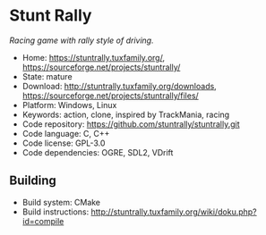 # Stunt Rally

_Racing game with rally style of driving._

- Home: https://stuntrally.tuxfamily.org/, https://sourceforge.net/projects/stuntrally/
- State: mature
- Download: http://stuntrally.tuxfamily.org/downloads, https://sourceforge.net/projects/stuntrally/files/
- Platform: Windows, Linux
- Keywords: action, clone, inspired by TrackMania, racing
- Code repository: https://github.com/stuntrally/stuntrally.git
- Code language: C, C++
- Code license: GPL-3.0
- Code dependencies: OGRE, SDL2, VDrift

## Building

- Build system: CMake
- Build instructions: http://stuntrally.tuxfamily.org/wiki/doku.php?id=compile
